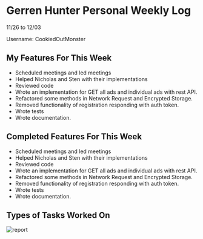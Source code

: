 # Gerren Hunter Personal Weekly Log

11/26 to 12/03

Username: CookiedOutMonster

## My Features For This Week

- Scheduled meetings and led meetings
- Helped Nicholas and Sten with their implementations
- Reviewed code
- Wrote an implementation for GET all ads and individual ads with rest API.
- Refactored some methods in Network Request and Encrypted Storage.
- Removed functionality of registration responding with auth token.
- Wrote tests
- Wrote documentation. 

## Completed Features For This Week

- Scheduled meetings and led meetings
- Helped Nicholas and Sten with their implementations
- Reviewed code
- Wrote an implementation for GET all ads and individual ads with rest API.
- Refactored some methods in Network Request and Encrypted Storage.
- Removed functionality of registration responding with auth token.
- Wrote tests
- Wrote documentation. 

## Types of Tasks Worked On



![report](https://github.com/COSC-499-W2023/year-long-project-team-21/assets/44909431/eba29147-79a4-414a-8902-fcbb249b758b)

